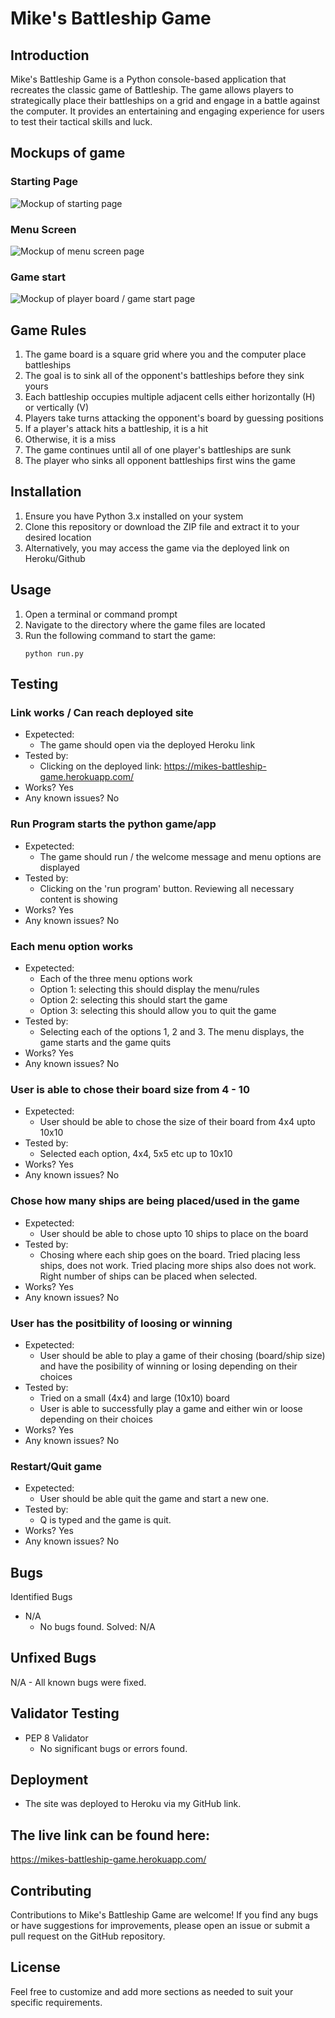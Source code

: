 # Mike's Battleship Game

## Introduction
Mike's Battleship Game is a Python console-based application that recreates the classic game of Battleship. The game allows players to strategically place their battleships on a grid and engage in a battle against the computer. It provides an entertaining and engaging experience for users to test their tactical skills and luck.

## Mockups of game
### Starting Page
![Mockup of starting page](https://github.com/MikesCodingCreations/Portfolio3/blob/main/assets/main_page1.png)

### Menu Screen
![Mockup of menu screen page](https://github.com/MikesCodingCreations/Portfolio3/blob/main/assets/menu_screen1.png)

### Game start
![Mockup of player board / game start page](https://github.com/MikesCodingCreations/Portfolio3/blob/main/assets/player_gameboard1.png)

## Game Rules
1. The game board is a square grid where you and the computer place battleships
2. The goal is to sink all of the opponent's battleships before they sink yours
3. Each battleship occupies multiple adjacent cells either horizontally (H) or vertically (V)
4. Players take turns attacking the opponent's board by guessing positions
5. If a player's attack hits a battleship, it is a hit
6. Otherwise, it is a miss
7. The game continues until all of one player's battleships are sunk
8. The player who sinks all opponent battleships first wins the game

## Installation
1. Ensure you have Python 3.x installed on your system
2. Clone this repository or download the ZIP file and extract it to your desired location
3. Alternatively, you may access the game via the deployed link on Heroku/Github

## Usage
1. Open a terminal or command prompt
2. Navigate to the directory where the game files are located
3. Run the following command to start the game:
   ```shell
   python run.py

## Testing 

### Link works / Can reach deployed site
- Expetected: 
  - The game should open via the deployed Heroku link
- Tested by:
  - Clicking on the deployed link: https://mikes-battleship-game.herokuapp.com/
- Works? Yes
- Any known issues? No

### Run Program starts the python game/app
- Expetected: 
  - The game should run / the welcome message and menu options are displayed
- Tested by:
  - Clicking on the 'run program' button. Reviewing all necessary content is showing
- Works? Yes
- Any known issues? No

### Each menu option works
- Expetected: 
  - Each of the three menu options work
  - Option 1: selecting this should display the menu/rules
  - Option 2: selecting this should start the game
  - Option 3: selecting this should allow you to quit the game
- Tested by:
  - Selecting each of the options 1, 2 and 3. The menu displays, the game starts and the game quits
- Works? Yes
- Any known issues? No

### User is able to chose their board size from 4 - 10
- Expetected: 
  - User should be able to chose the size of their board from 4x4 upto 10x10
- Tested by:
  - Selected each option, 4x4, 5x5 etc up to 10x10
- Works? Yes
- Any known issues? No

### Chose how many ships are being placed/used in the game
- Expetected: 
  - User should be able to chose upto 10 ships to place on the board
- Tested by:
  - Chosing where each ship goes on the board. Tried placing less ships, does not work. Tried placing more ships also does not work. Right number of ships can be placed when selected.
- Works? Yes
- Any known issues? No

### User has the positbility of loosing or winning
- Expetected: 
  - User should be able to play a game of their chosing (board/ship size) and have the posibility of winning or losing depending on their choices
- Tested by:
  - Tried on a small (4x4) and large (10x10) board
  - User is able to successfully play a game and either win or loose depending on their choices
- Works? Yes
- Any known issues? No

### Restart/Quit game
- Expetected: 
  - User should be able quit the game and start a new one.
- Tested by:
  - Q is typed and the game is quit.
- Works? Yes
- Any known issues? No

## Bugs
Identified Bugs
- N/A
  - No bugs found.
Solved: N/A

## Unfixed Bugs
N/A - All known bugs were fixed.

## Validator Testing 

- PEP 8 Validator
  - No significant bugs or errors found.

## Deployment
- The site was deployed to Heroku via my GitHub link.

## The live link can be found here:
https://mikes-battleship-game.herokuapp.com/

## Contributing
Contributions to Mike's Battleship Game are welcome! If you find any bugs or have suggestions for improvements, please open an issue or submit a pull request on the GitHub repository.

## License 
Feel free to customize and add more sections as needed to suit your specific requirements.
